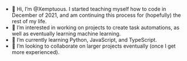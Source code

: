 - 👋 Hi, I’m @Xemptuous. I started teaching myself how to code in December of 2021, and am continuing this process for (hopefully) the rest of my life.
- 👀 I’m interested in working on projects to create task automations, as well as eventually learning machine learning.
- 🌱 I’m currently learning Python, JavaScript, and TypeScript.
- 💞️ I’m looking to collaborate on larger projects eventually (once I get more experienced).

<!---
Xemptuous/Xemptuous is a ✨ special ✨ repository because its `README.md` (this file) appears on your GitHub profile.
You can click the Preview link to take a look at your changes.
--->
